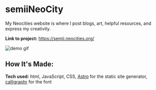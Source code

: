 # semiiNeoCity

My Neocities website is where I post blogs, art, helpful resources, and express my creativity.

**Link to project:** https://semii.neocities.org/

![demo gif](https://semii.space/files/SemiiNeoCites.gif)

## How It's Made:

**Tech used:**  html, JavaScript, CSS, [Astro](https://astro.build/) for the static site generator, [calligraphr](https://www.calligraphr.com/en/) for the font

